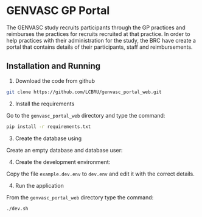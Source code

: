# GENVASC GP Portal

The GENVASC study recruits participants through the GP practices and reimburses the
practices for recruits recruited at that practice.  In order to help practices with
their administration for the study, the BRC have create a portal that contains details
of their participants, staff and reimbursements.

## Installation and Running

1. Download the code from github

```bash
git clone https://github.com/LCBRU/genvasc_portal_web.git
```

2. Install the requirements

Go to the `genvasc_portal_web` directory and type the command:

```bash
pip install -r requirements.txt
```

3. Create the database using

Create an empty database and database user:

4. Create the development environment:

Copy the file `example.dev.env` to `dev.env` and edit it with the
correct details.

4. Run the application

From the `genvasc_portal_web` directory type the command:

```bash
./dev.sh
```
